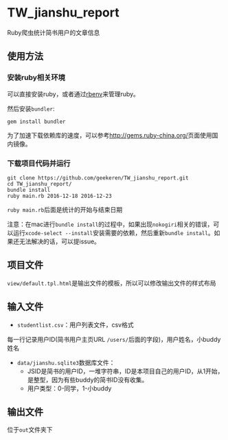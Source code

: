 # TW_jianshu_report

Ruby爬虫统计简书用户的文章信息

## 使用方法

### 安装ruby相关环境

可以直接安装ruby，或者通过[rbenv](https://github.com/rbenv/rbenv)来管理ruby。

然后安装`bundler`:

```
gem install bundler
```

为了加速下载依赖库的速度，可以参考<http://gems.ruby-china.org/>页面使用国内镜像。

### 下载项目代码并运行

```
git clone https://github.com/geekeren/TW_jianshu_report.git
cd TW_jianshu_report/
bundle install
ruby main.rb 2016-12-18 2016-12-23
```

`ruby main.rb`后面是统计的开始与结束日期

注意：在mac进行`bundle install`的过程中，如果出现`nokogiri`相关的错误，可以运行`xcode-select --install`安装需要的依赖，然后重新`bundle install`。如果还无法解决的话，可以提issue。

## 项目文件

`view/default.tpl.html`是输出文件的模板，所以可以修改输出文件的样式布局 

## 输入文件

* `studentlist.csv`：用户列表文件，csv格式

每一行记录用户ID(简书用户主页URL `/users/`后面的字段)，用户姓名，小buddy姓名


* `data/jianshu.sqlite3`数据库文件：
  * JSID是简书的用户ID，一堆字符串，ID是本项目自己的用户ID，从1开始，是整型，因为有些buddy的简书ID没有收集。
  * 用户类型：0-同学，1-小buddy
  
## 输出文件

位于`out`文件夹下